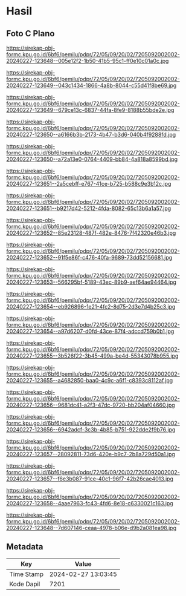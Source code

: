 # Hasil

## Foto C Plano

https://sirekap-obj-formc.kpu.go.id/6bf6/pemilu/pdpr/72/05/09/20/02/7205092002002-20240227-123648--005e12f2-1b50-41b5-95c1-ff0e10c01a0c.jpg

https://sirekap-obj-formc.kpu.go.id/6bf6/pemilu/pdpr/72/05/09/20/02/7205092002002-20240227-123649--043c1434-1866-4a8b-8044-c55d41f8be69.jpg

https://sirekap-obj-formc.kpu.go.id/6bf6/pemilu/pdpr/72/05/09/20/02/7205092002002-20240227-123649--679ce13c-6837-44fa-8fe9-8188b55bde2e.jpg

https://sirekap-obj-formc.kpu.go.id/6bf6/pemilu/pdpr/72/05/09/20/02/7205092002002-20240227-123650--a6166b3b-2173-4b47-b3d6-040b4f9288fd.jpg

https://sirekap-obj-formc.kpu.go.id/6bf6/pemilu/pdpr/72/05/09/20/02/7205092002002-20240227-123650--a72a13e0-0764-4409-bb84-4a818a8599bd.jpg

https://sirekap-obj-formc.kpu.go.id/6bf6/pemilu/pdpr/72/05/09/20/02/7205092002002-20240227-123651--2a5cebff-e767-41ce-b725-b588c9e3b12c.jpg

https://sirekap-obj-formc.kpu.go.id/6bf6/pemilu/pdpr/72/05/09/20/02/7205092002002-20240227-123651--b9217d42-5212-4fda-8082-65c13b6a1a57.jpg

https://sirekap-obj-formc.kpu.go.id/6bf6/pemilu/pdpr/72/05/09/20/02/7205092002002-20240227-123652--85e23128-487f-482e-8476-7f42320e46b3.jpg

https://sirekap-obj-formc.kpu.go.id/6bf6/pemilu/pdpr/72/05/09/20/02/7205092002002-20240227-123652--91f5e86f-c476-40fa-9689-73dd52156681.jpg

https://sirekap-obj-formc.kpu.go.id/6bf6/pemilu/pdpr/72/05/09/20/02/7205092002002-20240227-123653--566295bf-5189-43ec-89b9-aef64ae94464.jpg

https://sirekap-obj-formc.kpu.go.id/6bf6/pemilu/pdpr/72/05/09/20/02/7205092002002-20240227-123654--eb926896-1e21-4fc2-8d75-2d3e7d4b25c3.jpg

https://sirekap-obj-formc.kpu.go.id/6bf6/pemilu/pdpr/72/05/09/20/02/7205092002002-20240227-123654--a97d6207-d0fd-43ce-87f4-adccd759b0b1.jpg

https://sirekap-obj-formc.kpu.go.id/6bf6/pemilu/pdpr/72/05/09/20/02/7205092002002-20240227-123655--3b526f22-3b45-499a-be4d-55343078b955.jpg

https://sirekap-obj-formc.kpu.go.id/6bf6/pemilu/pdpr/72/05/09/20/02/7205092002002-20240227-123655--a4682850-baa0-4c9c-a6f1-c8393c8112af.jpg

https://sirekap-obj-formc.kpu.go.id/6bf6/pemilu/pdpr/72/05/09/20/02/7205092002002-20240227-123656--9681dc41-a2f3-47dc-9720-bb204af04660.jpg

https://sirekap-obj-formc.kpu.go.id/6bf6/pemilu/pdpr/72/05/09/20/02/7205092002002-20240227-123656--6942adcf-3c3b-4b85-b751-922dde2f9b76.jpg

https://sirekap-obj-formc.kpu.go.id/6bf6/pemilu/pdpr/72/05/09/20/02/7205092002002-20240227-123657--28092811-73d6-420e-b9c7-2b8a729d50a1.jpg

https://sirekap-obj-formc.kpu.go.id/6bf6/pemilu/pdpr/72/05/09/20/02/7205092002002-20240227-123657--f6e3b087-91ce-40c1-96f7-42b26cae4013.jpg

https://sirekap-obj-formc.kpu.go.id/6bf6/pemilu/pdpr/72/05/09/20/02/7205092002002-20240227-123658--4aae7963-fc43-4fd6-8e18-c6330021c163.jpg

https://sirekap-obj-formc.kpu.go.id/6bf6/pemilu/pdpr/72/05/09/20/02/7205092002002-20240227-123648--7d607146-ceaa-4978-b06e-d9b2a081ea98.jpg


## Metadata

| Key        | Value               |
| ---------- | ------------------- |
| Time Stamp | 2024-02-27 13:03:45 |
| Kode Dapil | 7201                |



